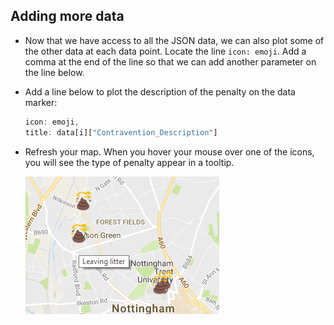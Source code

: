 ## Adding more data

- Now that we have access to all the JSON data, we can also plot some of the other data at each data point. Locate the line `icon: emoji`. Add a comma at the end of the line so that we can add another parameter on the line below.

- Add a line below to plot the description of the penalty on the data marker:

    ```JavaScript
    icon: emoji,
    title: data[i]["Contravention_Description"]
    ```

- Refresh your map. When you hover your mouse over one of the icons, you will see the type of penalty appear in a tooltip.

    ![Leaving litter](images/leaving-litter.png)


